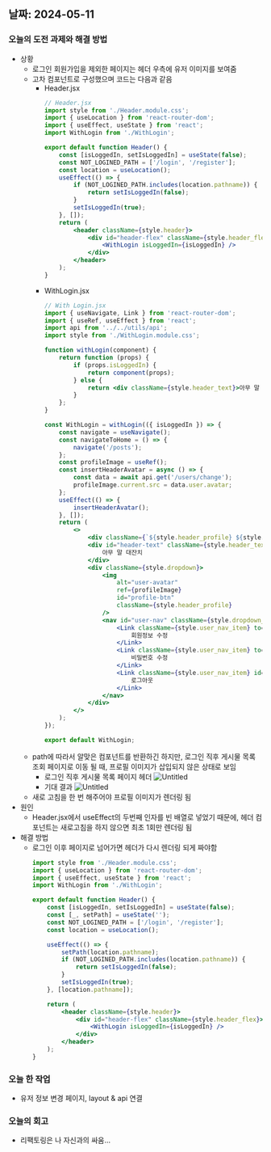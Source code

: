 ## 날짜: 2024-05-11

### 오늘의 도전 과제와 해결 방법

-   상황
    -   로그인 회원가입을 제외한 페이지는 헤더 우측에 유저 이미지를 보여줌
    -   고차 컴포넌트로 구성했으며 코드는 다음과 같음
        -   Header.jsx
            ```jsx
            // Header.jsx
            import style from './Header.module.css';
            import { useLocation } from 'react-router-dom';
            import { useEffect, useState } from 'react';
            import WithLogin from './WithLogin';

            export default function Header() {
                const [isLoggedIn, setIsLoggedIn] = useState(false);
                const NOT_LOGINED_PATH = ['/login', '/register'];
                const location = useLocation();
                useEffect(() => {
                    if (NOT_LOGINED_PATH.includes(location.pathname)) {
                        return setIsLoggedIn(false);
                    }
                    setIsLoggedIn(true);
                }, []);
                return (
                    <header className={style.header}>
                        <div id="header-flex" className={style.header_flex}>
                            <WithLogin isLoggedIn={isLoggedIn} />
                        </div>
                    </header>
                );
            }
            ```
        -   WithLogin.jsx
            ```jsx
            // With Login.jsx
            import { useNavigate, Link } from 'react-router-dom';
            import { useRef, useEffect } from 'react';
            import api from '../../utils/api';
            import style from './WithLogin.module.css';

            function withLogin(component) {
                return function (props) {
                    if (props.isLoggedIn) {
                        return component(props);
                    } else {
                        return <div className={style.header_text}>아무 말 대잔치</div>;
                    }
                };
            }

            const WithLogin = withLogin(({ isLoggedIn }) => {
                const navigate = useNavigate();
                const navigateToHome = () => {
                    navigate('/posts');
                };
                const profileImage = useRef();
                const insertHeaderAvatar = async () => {
                    const data = await api.get('/users/change');
                    profileImage.current.src = data.user.avatar;
                };
                useEffect(() => {
                    insertHeaderAvatar();
                }, []);
                return (
                    <>
                        <div className={`${style.header_profile} ${style.none}`}></div>
                        <div id="header-text" className={style.header_text} onClick={navigateToHome}>
                            아무 말 대잔치
                        </div>
                        <div className={style.dropdown}>
                            <img
                                alt="user-avatar"
                                ref={profileImage}
                                id="profile-btn"
                                className={style.header_profile}
                            />
                            <nav id="user-nav" className={style.dropdown_content}>
                                <Link className={style.user_nav_item} to="/user/update">
                                    회원정보 수정
                                </Link>
                                <Link className={style.user_nav_item} to="/user/password">
                                    비밀번호 수정
                                </Link>
                                <Link className={style.user_nav_item} id="logout-btn">
                                    로그아웃
                                </Link>
                            </nav>
                        </div>
                    </>
                );
            });

            export default WithLogin;
            ```
    -   path에 따라서 알맞은 컴포넌트를 반환하긴 하지만, 로그인 직후 게시물 목록 조회 페이지로 이동 될 때, 프로필 이미지가 삽입되지 않은 상태로 보임
        -   로그인 직후 게시물 목록 페이지 헤더
            ![Untitled](https://prod-files-secure.s3.us-west-2.amazonaws.com/8d39320e-a91b-4092-a64b-36b1d3c51690/5dcbdd84-ec94-4a87-9443-b8df9b96a708/Untitled.png)
        -   기대 결과
            ![Untitled](https://prod-files-secure.s3.us-west-2.amazonaws.com/8d39320e-a91b-4092-a64b-36b1d3c51690/6058f5db-6238-49ef-9690-f96b5d44dd05/Untitled.png)
    -   새로 고침을 한 번 해주어야 프로필 이미지가 렌더링 됨
-   원인
    -   Header.jsx에서 useEffect의 두번째 인자를 빈 배열로 넣었기 때문에, 헤더 컴포넌트는 새로고침을 하지 않으면 최초 1회만 렌더링 됨
-   해결 방법
    -   로그인 이후 페이지로 넘어가면 헤더가 다시 렌더링 되게 짜야함
        ```jsx
        import style from './Header.module.css';
        import { useLocation } from 'react-router-dom';
        import { useEffect, useState } from 'react';
        import WithLogin from './WithLogin';

        export default function Header() {
            const [isLoggedIn, setIsLoggedIn] = useState(false);
            const [_, setPath] = useState('');
            const NOT_LOGINED_PATH = ['/login', '/register'];
            const location = useLocation();

            useEffect(() => {
                setPath(location.pathname);
                if (NOT_LOGINED_PATH.includes(location.pathname)) {
                    return setIsLoggedIn(false);
                }
                setIsLoggedIn(true);
            }, [location.pathname]);

            return (
                <header className={style.header}>
                    <div id="header-flex" className={style.header_flex}>
                        <WithLogin isLoggedIn={isLoggedIn} />
                    </div>
                </header>
            );
        }
        ```

### 오늘 한 작업

-   유저 정보 변경 페이지, layout & api 연결

### 오늘의 회고

-   리팩토링은 나 자신과의 싸움…
